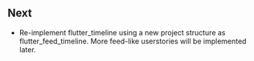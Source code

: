 ## Next

- Re-implement flutter_timeline using a new project structure as flutter_feed_timeline. More feed-like userstories will be implemented later.

